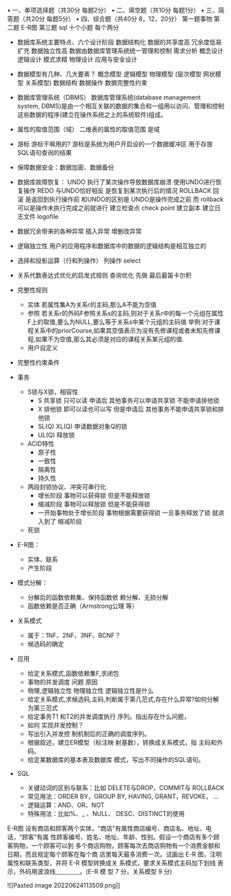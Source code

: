 • 一、单项选择题（共30分 每题2分）
• 二、填空题（共10分 每题1分） 
• 三、简答题（共20分 每题5分） 
• 四、综合题（共40分 8，12，20分）
第一题事物 
第二题 E-R图
第三题 sql 十个小题 每个两分


- 数据库系统主要特点、六个设计阶段
数据结构化
数据的共享度高 冗余度低易扩充
数据独立性高
数据由数据库管理系统统一管理和控制
需求分析  概念设计  逻辑设计  模式求精  物理设计  应用与安全设计
- 数据模型有几种、几大要素？
概念模型  逻辑模型  物理模型  (层次模型 网状模型 关系模型)
数据结构  数据操作  数据完整性约束
- 数据库管理系统（DBMS）
数据库管理系统(database management system, DBMS)是由一个相互关联的数据的集合和一组用以访问、管理和控制这些数据的程序(建立在操作系统之上的系统软件)组成。
-  属性的取值范围（域）
二维表的属性的取值范围 是域
-  游标 
游标干嘛用的?
游标是系统为用户开启设的一个数据缓冲区 用于存放SQL语句查询的结果
-  保障数据安全：数据加密、数据备份 

-  数据库故障恢复：
UNDO    执行了某次操作导致数据库崩溃  使用UNDO进行恢复操作
REDO     与UNDO恰好相反 是恢复到某次执行后的情况
ROLLBACK   回滚 是返回到执行操作前 和UNDO的区别是 UNDO是操作完成之前  而 rollback可以是操作未执行完成之前就进行
建立检查点  check point
建立副本
建立日志文件   logofile
-  数据冗余带来的各种异常 
插入异常 增删改异常
-  逻辑独立性 
用户的应用程序和数据库中的数据的逻辑结构是相互独立的
- 选择和投影运算（行和列操作） 
列操作 select
- 关系代数表达式优化的启发式规则
查询优化 先做   最后最笛卡尔积
- 完整性规则 
	- 实体 
	若属性集A为关系r的主码,那么A不能为空值
	- 参照 
	若关系r的外码F参照关系s的主码,则对于关系r中的每一个元组在属性F上的取值,要么为NULL,要么等于关系s中某个元组的主码值
	举例:对于课程关系中的priorCourse,如果其空值表示为没有先修课程或者未知先修课程,如果不为空值,那么其必须是对应的课程关系某元组的值.
	-  用户自定义 
-  完整性约束条件 
- 事务 
	-  S锁与X锁，相容性 
		- S 共享锁  只可以读  申请后 其他事务可以申请共享锁 不能申请排他锁
		- X 排他锁  即可以读也可以写   但是申请后  其他事务不能申请共享锁和排他锁
		- SL(Q) XL(Q)  申请数据对象Q的锁
		- UL(Q) 释放锁
	-  ACID特性 
		- 原子性
		- 一致性
		- 隔离性
		- 持久性
	-  两段封锁协议、冲突可串行化 
		- 增长阶段   事物可以获得锁 但是不能释放锁
		- 缩减阶段    事物可以释放锁 但是不能获得锁
		- 一开始事物处于增长阶段 事物根据需要获得锁 一旦事务释放了锁 就进入到了 缩减阶段
	-  死锁
- E-R图： 
	-  实体、联系 
	-  产生阶段 
-  模式分解： 
	-  分解后的函数依赖集、保持函数依 赖分解、无损分解 
	-  函数依赖是否正确（Armstrong公理 等） 
-  关系模式 
	-  属于：1NF、2NF、3NF、BCNF？ 
	-  候选码的确定
- 应用
	- 给定关系模式,函数依赖集F,求闭包
	- 事物的并发调度 问题 原因
	- 物理,逻辑独立性
	物理独立性 逻辑独立性是什么
	- 给定关系模式,求候选码,主码,判断属于第几范式,存在什么异常?如何分解为第三范式
	- 给定事务T1 和T2的并发调度执行 序列。指出存在什么问题，
	- 如何 实现并发控制？
	- 写出引入并发控 制机制后的正确的调度序列。
	-  根据叙述，建立ER模型（标注映 射基数），转换成关系模式，指 主码和外码。 
	-  给定某数据库的基本表及数据库 模式，写出不同操作的SQL语句。
- SQL
	- 关键动词的区别与联系：比如 DELETE与DROP，COMMIT与 ROLLBACK
	- 常见用法：ORDER BY，GROUP BY, HAVING, GRANT，REVOKE， …
	- 逻辑运算：AND、OR、NOT
	- 特殊用法：比如%、_ 、NULL、 DESC、DISTINCT的使用





E-R图
设有商店和顾客两个实体，“商店”有属性商店编号、商店名、地址、电话，“顾客”有属 性顾客编号、姓名、地址、年龄、性别。假设一个商店有多个顾客购物，一个顾客可以到 多个商店购物，顾客每次去商店购物有一个消费金额和日期，而且规定每个顾客在每个商 店里每天最多消费一次。试画出 E-R 图，注明属性和联系类型，并将 E-R 模型转换成关 系模式，要求关系模式主码加下划线 表示，外码用波浪线﹏﹏﹏﹏。(E-R 模 型 7 分，关系模型 9 分)


![[Pasted image 20220624113509.png]]



